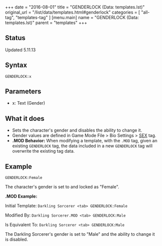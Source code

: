 +++
date = "2016-08-01"
title = "GENDERLOCK (Data: templates.lst)"
original_url = "/list/data/templates.html#genderlock"
categories = [ "all-tag", "templates-tag" ]
[menu.main]
    name = "GENDERLOCK (Data: templates.lst)"
    parent = "templates"
+++

## Status

Updated 5.11.13

## Syntax

`GENDERLOCK:x`

## Parameters

-   x: Text (Gender)



What it does
------------

-   Sets the character's gender and disables the ability to change it.
-   Gender values are defined in Game Mode File &gt; Bio Settings &gt;
    [SEX](/list/system/biosettings/sex.html) tag.
-   **.MOD Behavior:** When modifying a template, with the `.MOD` tag,
    given an existing `GENDERLOCK` tag, the data included in a new
    `GENDERLOCK` tag will overwrite the existing tag data.

Example
-------

`GENDERLOCK:Female`

The character's gender is set to and locked as "Female".

**.MOD Example:**

Initial Template: `Darkling Sorcerer <tab> GENDERLOCK:Female`

Modified By: `Darkling Sorcerer.MOD <tab> GENDERLOCK:Male`

Is Equivalent To: `Darkling Sorcerer <tab> GENDERLOCK:Male`

The Darkling Sorcerer's gender is set to "Male" and the ability to
change it is disabled.

